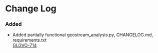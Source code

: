 # Change Log

### Added
- Added partially functional geostream_analysis.py, CHANGELOG.md, requirements.txt  
  [GLGVO-714](https://opensource.ncsa.illinois.edu/jira/browse/GLGVO-714)